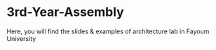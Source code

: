 # 3rd-Year-Assembly
Here, you will find the slides & examples of architecture lab in Fayoum University
